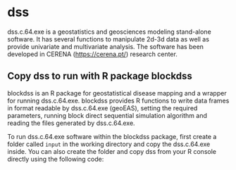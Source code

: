 # dss

dss.c.64.exe is a geostatistics and geosciences modeling stand-alone software. It has several functions to manipulate 2d-3d data as well as provide univariate and multivariate analysis. The software has been developed in CERENA (https://cerena.pt/) research center. 

## Copy dss to run with R package blockdss

blockdss is an R package for geostatistical disease mapping and a wrapper for running dss.c.64.exe. blockdss provides R functions to write data frames in format readable by dss.c.64.exe (geoEAS), setting the required parameters, running block direct sequential simulation algorithm and reading the files generated by dss.c.64.exe.

To run dss.c.64.exe software within the blockdss package, first create a folder called `input` in the working directory and copy the dss.c.64.exe inside. You can also create the folder and copy dss from your R console directly using the following code:



